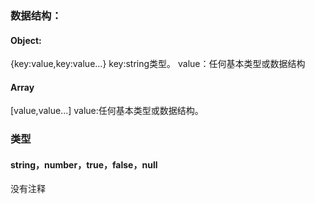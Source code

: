 ### 数据结构：

#### Object:

   {key:value,key:value...}
   key:string类型。
   value：任何基本类型或数据结构

#### Array

  [value,value...]
  value:任何基本类型或数据结构。

### 类型

#### string，number，true，false，null

没有注释